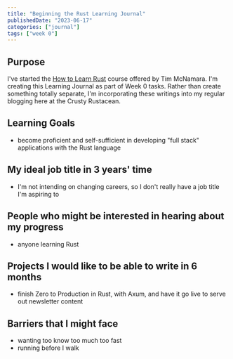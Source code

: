 ```yaml
---
title: "Beginning the Rust Learning Journal"
publishedDate: "2023-06-17"
categories: ["journal"]
tags: ["week 0"]
---
```


## Purpose

I've started the [How to Learn Rust](https://learning.accelerant.dev/how-to-learn-rust) course offered by Tim McNamara. I'm creating this Learning Journal as part of Week 0 tasks. Rather than create something totally separate, I'm incorporating these writings into my regular blogging here at the Crusty Rustacean.

## Learning Goals

- become proficient and self-sufficient in developing "full stack" applications with the Rust language

## My ideal job title in 3 years' time

- I'm not intending on changing careers, so I don't really have a job title I'm aspiring to

## People who might be interested in hearing about my progress

- anyone learning Rust

## Projects I would like to be able to write in 6 months

- finish Zero to Production in Rust, with Axum, and have it go live to serve out newsletter content

## Barriers that I might face

- wanting too know too much too fast
- running before I walk
